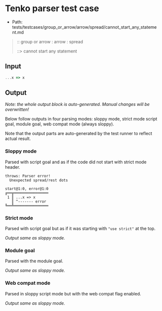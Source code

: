 # Tenko parser test case

- Path: tests/testcases/group_or_arrow/arrow/spread/cannot_start_any_statement.md

> :: group or arrow : arrow : spread
>
> ::> cannot start any statement

## Input

`````js
...x => x
`````

## Output

_Note: the whole output block is auto-generated. Manual changes will be overwritten!_

Below follow outputs in four parsing modes: sloppy mode, strict mode script goal, module goal, web compat mode (always sloppy).

Note that the output parts are auto-generated by the test runner to reflect actual result.

### Sloppy mode

Parsed with script goal and as if the code did not start with strict mode header.

`````
throws: Parser error!
  Unexpected spread/rest dots

start@1:0, error@1:0
╔══╦════════════════
 1 ║ ...x => x
   ║ ^------- error
╚══╩════════════════

`````

### Strict mode

Parsed with script goal but as if it was starting with `"use strict"` at the top.

_Output same as sloppy mode._

### Module goal

Parsed with the module goal.

_Output same as sloppy mode._

### Web compat mode

Parsed in sloppy script mode but with the web compat flag enabled.

_Output same as sloppy mode._
